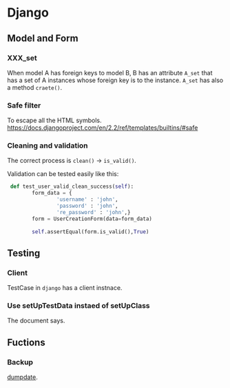 Django
============

## Model and Form

### XXX\_set
When model A has foreign keys to model B, B has an attribute `A_set` that has a set of A instances whose foreign key is to the instance. `A_set` has also a method `craete()`.

### Safe filter
To escape all the HTML symbols. https://docs.djangoproject.com/en/2.2/ref/templates/builtins/#safe

### Cleaning and validation
The correct process is `clean()` -> `is_valid()`.

Validation can be tested easily like this:
```python
 def test_user_valid_clean_success(self):
        form_data = {
                'username' : 'john',
                'password' : 'john',
                're_password' : 'john',}
        form = UserCreationForm(data=form_data)
        
        self.assertEqual(form.is_valid(),True)
```

## Testing

### Client
TestCase in `django` has a client instnace.

### Use setUpTestData instaed of setUpClass
The document says.


## Fuctions

### Backup
[dumpdate](https://docs.djangoproject.com/en/2.2/ref/django-admin/#dumpdata).



